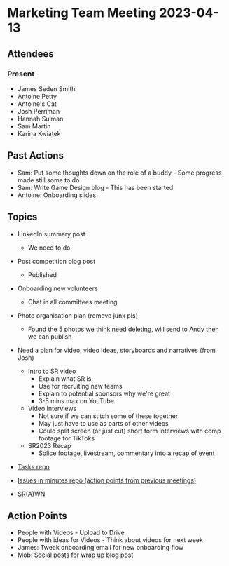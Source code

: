 # Marketing Team Meeting 2023-04-13

## Attendees

### Present

- James Seden Smith
- Antoine Petty
- Antoine's Cat
- Josh Perriman
- Hannah Sulman
- Sam Martin
- Karina Kwiatek

## Past Actions

- Sam: Put some thoughts down on the role of a buddy - Some progress made still some to do
- Sam: Write Game Design blog - This has been started
- Antoine: Onboarding slides

## Topics

- LinkedIn summary post
    - We need to do
- Post competition blog post
    - Published
- Onboarding new volunteers
    - Chat in all committees meeting
- Photo organisation plan (remove junk pls)
    - Found the 5 photos we think need deleting, will send to Andy then we can publish
- Need a plan for video, video ideas, storyboards and narratives (from Josh)
    - Intro to SR video
        - Explain what SR is
        - Use for recruiting new teams
        - Explain to potential sponsors why we're great
        - 3-5 mins max on YouTube
    - Video Interviews
        - Not sure if we can stitch some of these together
        - May just have to use as parts of other videos
        - Could split screen (or just cut) short form interviews with comp footage for TikToks
    - SR2023 Recap
        - Splice footage, livestream, commentary into a recap of event

- [Tasks repo](https://github.com/srobo/tasks/issues?q=is%3Aopen+is%3Aissue+label%3A%22A%3A+Media)
- [Issues in minutes repo (action points from previous meetings)](https://github.com/srobo/marketing-team-minutes/issues)
- [SR(A)WN](https://github.com/srobo/srawn/issues)


## Action Points

- People with Videos - Upload to Drive
- People with ideas for Videos - Think about videos for next week
- James: Tweak onboarding email for new onboarding flow
- Mob: Social posts for wrap up blog post
